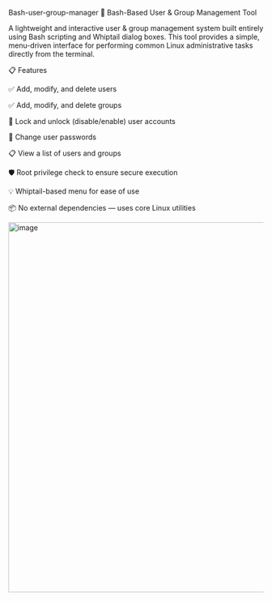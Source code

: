 Bash-user-group-manager
🔧 Bash-Based User & Group Management Tool

A lightweight and interactive user & group management system built entirely using Bash scripting and Whiptail dialog boxes. This tool provides a simple, menu-driven interface for performing common Linux administrative tasks directly from the terminal.

📋 Features

✅ Add, modify, and delete users

✅ Add, modify, and delete groups

🔐 Lock and unlock (disable/enable) user accounts

🔄 Change user passwords

📋 View a list of users and groups

🛡️ Root privilege check to ensure secure execution

💡 Whiptail-based menu for ease of use

📦 No external dependencies — uses core Linux utilities

<img width="951" height="731" alt="image" src="https://github.com/user-attachments/assets/30d25e8f-819e-43a7-942d-07c4bc786178" />
